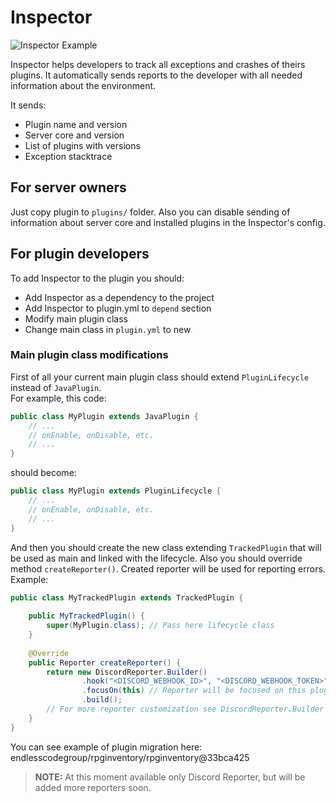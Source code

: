 # Inspector

![Inspector Example](https://gitlab.com/endlesscodegroup/inspector/raw/develop/images/example.png)

Inspector helps developers to track all exceptions and crashes of theirs plugins.
It automatically sends reports to the developer with all needed information about the environment.

It sends:
- Plugin name and version
- Server core and version
- List of plugins with versions
- Exception stacktrace

## For server owners
Just copy plugin to `plugins/` folder.
Also you can disable sending of information about server core and installed plugins in the Inspector's config.

## For plugin developers

To add Inspector to the plugin you should:
- Add Inspector as a dependency to the project
- Add Inspector to plugin.yml to `depend` section
- Modify main plugin class
- Change main class in `plugin.yml` to new

### Main plugin class modifications

First of all your current main plugin class should extend `PluginLifecycle` instead of `JavaPlugin`.  
For example, this code:
```java
public class MyPlugin extends JavaPlugin {
    // ...
    // onEnable, onDisable, etc.
    // ...
}
```
should become:
```java
public class MyPlugin extends PluginLifecycle {
    // ...
    // onEnable, onDisable, etc.
    // ...
}
```

And then you should create the new class extending `TrackedPlugin` that will be used as main and linked with the lifecycle.
Also you should override method `createReporter()`. Created reporter will be used for reporting errors.  
Example:
```java
public class MyTrackedPlugin extends TrackedPlugin {
    
    public MyTrackedPlugin() {
        super(MyPlugin.class); // Pass here lifecycle class
    }
    
    @Override
    public Reporter createReporter() {
        return new DiscordReporter.Builder()
                .hook("<DISCORD_WEBHOOK_ID>", "<DISCORD_WEBHOOK_TOKEN>")
                .focusOn(this) // Reporter will be focused on this plugin
                .build();
        // For more reporter customization see DiscordReporter.Builder and Reporter.Builder classes
    }
}
```
You can see example of plugin migration here: endlesscodegroup/rpginventory/rpginventory@33bca425

> **NOTE:** At this moment available only Discord Reporter, but will be added more reporters soon.
